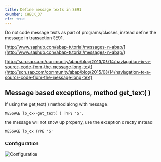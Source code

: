 ```yaml
---
title: Define message texts in SE91
cNumber: CHECK_37
rfc: true
---
```


Do not code message texts as part of programs/classes, instead define the message in transaction SE91.

[http://www.saphub.com/abap-tutorial/messages-in-abap/](http://www.saphub.com/abap-tutorial/messages-in-abap/)

[http://scn.sap.com/community/abap/blog/2015/08/14/naviagation-to-a-source-code-from-the-message-long-text](http://scn.sap.com/community/abap/blog/2015/08/14/naviagation-to-a-source-code-from-the-message-long-text)

## Message based exceptions, method get_text( )

If using the get_text( ) method along with message,

```abap
MESSAGE lo_cx->get_text( ) TYPE 'S'.
```

the message will not show up properly, use the exception directly instead

```abap
MESSAGE lo_cx TYPE 'S'.
```

### Configuration
![Configuration](/img/default_conf.png)
